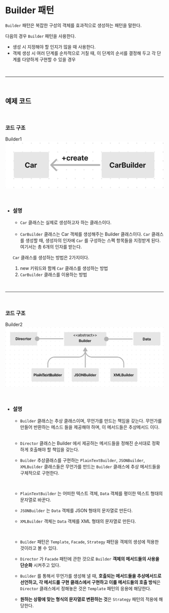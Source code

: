 # **Builder 패턴**
`Builder` 패턴은 복잡한 구성의 객체를 효과적으로 생성하는 패턴을 말한다.

다음의 경우 `Builder` 패턴을 사용한다.
- 생성 시 지정해야 할 인지가 많을 때 사용한다.
- 객체 생성 시 여러 단계를 순차적으로 거칠 때, 이 단계의 순서를 결정해 두고 각 단계를 다양하게 구현할 수 있을 경우

<br><hr><br>

## **예제 코드**

<br>

### **코드 구조**
Builder1
![Builder1.png](/img/Builder1.png)

<br>

- ### **설명** 

    - `Car` 클래스는 실제로 생성하고자 하는 클래스이다.

    <br>

    - `CarBuilder` 클래스는 Car 객체를  생성해주는 Builder 클래스이다.
    `Car` 클래스를 생성할 때, 생성자의 인자에 `Car` 를 구성하는 스펙 항목들을 지정받게 된다.여기서는 총 6개의 인자를 받는다.

    `Car` 클래스를 생성하는 방법은 2가지이다.
    1. new 키워드와 함께 `Car` 클래스를 생성하는 방법
    2. `CarBuilder` 클래스를 이용하는 방법

<br><hr><br>

### **코드 구조**
Builder2
![Builder2.png](/img/Builder2.png)

<br>

- ### **설명** 

    - `Builder` 클래스는 추상 클래스이며, 무언가를 만드는 책임을 갖는다.
        무언가를 만들어 반환하는 메스드 들을 제공해야 하며, 이 메서드들은 추상메서드 이다.

    <br>

    - `Director` 클래스는 Builder 에서 제공하는 메서드들을 정해진 순서대로 정확하게 호출해야 할 책임을 갖는다.

    - `Builder` 추상클래스를 구현하는 `PlainTextBuilder`,       `JSONBuilder`, `XMLBuilder` 클래스들은 무언가를 만드는 `Builder` 클래스에 추상 메서드들을 구체적으로 구현한다.

    <br>

    - `PlainTextBuilder` 는 어떠한 텍스트 객체, `Data` 객체를 평이한 텍스트 형태의 문자열로 바꾼다.

    - `JSONBuilder` 는  `Data` 객체를 JSON 형태의 문자열로 만든다.

    - `XMLBuilder` 객체는 `Data` 객체를 XML 형태의 문자열로 만든다.
    
    <br>

    - `Builder` 패턴은 `Template`, `Facade`, `Strategy` 패턴을 객체의 생성에 적용한 것이라고 볼 수 있다. 

    - `Director` 가 `Facade` 패턴에 관한 것으로 `Builder` **객체의 메서드들의 사용을 단순화** 시켜주고 있다.

    - `Builder` 를 통해서 무언가를 생성해 낼 때, **호출되는 메서드들을 추상메서드로 선언하고, 각 메서드를 구현 클래스에서 구현하고 이를 메서드들의 호출 방식**은 `Director` 클래스에서 정해놓은 것은 `Template` 패턴의 응용에 해당한다.

    - **원하는 상황에 맞는 형식의 문자열로 변환하는 것**은 `Strategy` 패턴의 적용에 해당한다.